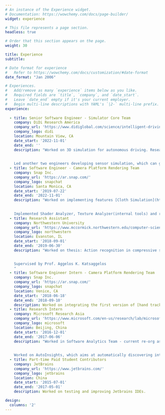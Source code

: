 ```yaml
---
# An instance of the Experience widget.
# Documentation: https://wowchemy.com/docs/page-builder/
widget: experience

# This file represents a page section.
headless: true

# Order that this section appears on the page.
weight: 30

title: Experience
subtitle:

# Date format for experience
#   Refer to https://wowchemy.com/docs/customization/#date-format
date_format: "Jan 2006"

# Experiences.
#   Add/remove as many `experience` items below as you like.
#   Required fields are `title`, `company`, and `date_start`.
#   Leave `date_end` empty if it's your current employer.
#   Begin multi-line descriptions with YAML's `|2-` multi-line prefix.
experience:
    
  - title: Senior Software Engineer - Simulator Core Team
    company: DiDi Research America
    company_url: 'https://www.didiglobal.com/science/intelligent-driving'
    company_logo: didi
    location: Mountain View, CA
    date_start: '2022-11-01'
    date_end: ''
    description: "Worked on 3D simulation for autonomous driving. Research, design and implement algorithms in multiple domains including sensor simulation, agent behavior, and vehicle dynamics, in order to make a simulation of the ego car and agents more realistic. 
    
    
    Led another two engineers developing sensor simulation, which can generate synthetic scenarios' 3D point cloud data scanned by simulated LiDAR based on physics-based ray casting and PBR material rendering. "
  - title: Software Engineer - Camera Platform Rendering Team
    company: Snap Inc.
    company_url: 'https://ar.snap.com/'
    company_logo: snapchat
    location: Santa Monica, CA
    date_start: '2019-07-22'
    date_end: '2022-11-01'
    description: "Worked on implementing features [Cloth Simulation](https://docs.snap.com/lens-studio/references/templates/interactive/cloth-simulation), [Collider System (Physics System)](https://docs.snap.com/lens-studio/references/templates/interactive/physics) in [Lens Studio](https://ar.snap.com/lens-studio) and Lens Core (Snap AR's main rendering engine for mobile devices) collaborated with Snap Research.
    
    
    Implemented Shader Analyzer, Texture Analyzer(internal tools) and refined small features in Lens Studio and Lens Core."
  - title: Research Assistant
    company: Northwestern University
    company_url: 'https://www.mccormick.northwestern.edu/computer-science/'
    company_logo: northwestern
    location: Evanston, IL
    date_start: '2018-09-01'
    date_end: '2019-06-30'
    description: "Worked on thesis: Action recognition in compressive sensing.
    

    Supervised by Prof. Aggelos K. Katsaggelos
    "
  - title: Software Engineer Intern - Camera Platform Rendering Team
    company: Snap Inc.
    company_url: 'https://ar.snap.com/'
    company_logo: snapchat
    location: Venice, CA
    date_start: '2018-06-18'
    date_end: '2018-09-10'
    description: Worked on integrating the first version of [hand tracking](https://docs.snap.com/lens-studio/references/templates/interactive/hand-gestures) feature into Snap AR (Lens Studio and Lens Core).
  - title: Research Intern
    company: Microsoft Research Asia
    company_url: 'https://www.microsoft.com/en-us/research/lab/microsoft-research-asia/'
    company_logo: microsoft
    location: Beijing, China
    date_start: '2016-12-01'
    date_end: '2017-06-06'
    description: "Worked in Software Analytics Team - current re-org as Data Analytics Research team under the DKI (Data, Knowledge, Intelligence) area at Microsoft Research Asia. 
    
    
    Worked on AutoInsights, which aims at automatically discovering interesting and meaningful data patterns, building structured knowledge on top of it to facilitate Exploratory/Predictive Data Analysis. Especially worked on data mining algorithms."
  - title: Part-time Paid Student Contributors
    company: JetBrains
    company_url: 'https://www.jetbrains.com/'
    company_logo: jetbrains
    location: China
    date_start: '2015-07-01'
    date_end: '2017-05-01'
    description: Worked on testing and improving Jetbrains IDEs.

design:
  columns: '2'
---
```


